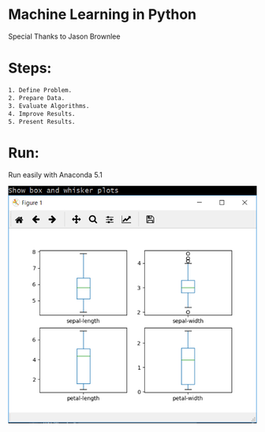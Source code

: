 # Machine Learning in Python

Special Thanks to Jason Brownlee

# Steps:

```
1. Define Problem.
2. Prepare Data.
3. Evaluate Algorithms.
4. Improve Results.
5. Present Results.
```

# Run:

Run easily with Anaconda 5.1

![alt text](https://raw.githubusercontent.com/sblattj/PythonPredictionsMachineLearning/master/PythonPredictionsMachineLearning/boxandwhisker.png)